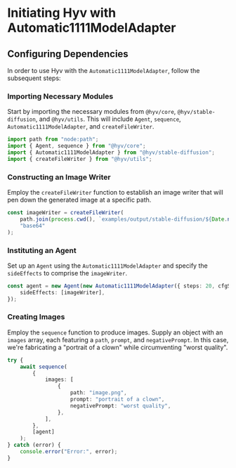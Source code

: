 # Initiating Hyv with Automatic1111ModelAdapter

## Configuring Dependencies

In order to use Hyv with the `Automatic1111ModelAdapter`, follow the subsequent steps:

### Importing Necessary Modules

Start by importing the necessary modules from `@hyv/core`, `@hyv/stable-diffusion`, and
`@hyv/utils`. This will include `Agent`, `sequence`, `Automatic1111ModelAdapter`, and
`createFileWriter`.

```typescript
import path from "node:path";
import { Agent, sequence } from "@hyv/core";
import { Automatic1111ModelAdapter } from "@hyv/stable-diffusion";
import { createFileWriter } from "@hyv/utils";
```

### Constructing an Image Writer

Employ the `createFileWriter` function to establish an image writer that will pen down the generated
image at a specific path.

```typescript
const imageWriter = createFileWriter(
    path.join(process.cwd(), `examples/output/stable-diffusion/${Date.now()}`),
    "base64"
);
```

### Instituting an Agent

Set up an `Agent` using the `Automatic1111ModelAdapter` and specify the `sideEffects` to comprise
the `imageWriter`.

```typescript
const agent = new Agent(new Automatic1111ModelAdapter({ steps: 20, cfgScale: 7 }), {
    sideEffects: [imageWriter],
});
```

### Creating Images

Employ the `sequence` function to produce images. Supply an object with an `images` array, each
featuring a `path`, `prompt`, and `negativePrompt`. In this case, we're fabricating a "portrait of a
clown" while circumventing "worst quality".

```typescript
try {
    await sequence(
        {
            images: [
                {
                    path: "image.png",
                    prompt: "portrait of a clown",
                    negativePrompt: "worst quality",
                },
            ],
        },
        [agent]
    );
} catch (error) {
    console.error("Error:", error);
}
```
